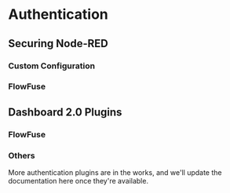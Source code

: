 # Authentication

## Securing Node-RED 

### Custom Configuration

### FlowFuse

## Dashboard 2.0 Plugins

### FlowFuse



### Others

More authentication plugins are in the works, and we'll update the documentation here once they're available.